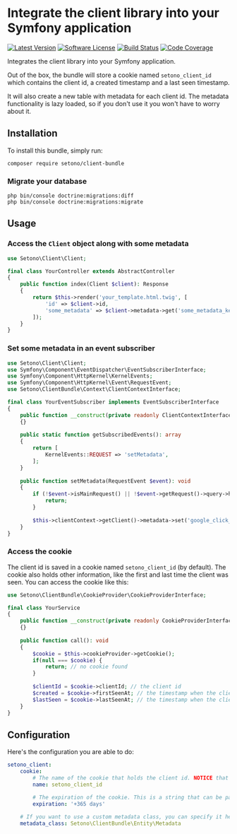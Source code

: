 # Integrate the client library into your Symfony application

[![Latest Version][ico-version]][link-packagist]
[![Software License][ico-license]](LICENSE)
[![Build Status][ico-github-actions]][link-github-actions]
[![Code Coverage][ico-code-coverage]][link-code-coverage]

Integrates the client library into your Symfony application.

Out of the box, the bundle will store a cookie named `setono_client_id` which contains the client id, a created timestamp and a last seen timestamp.

It will also create a new table with metadata for each client id. The metadata functionality is lazy loaded, so if you don't use it you won't have to worry about it.

## Installation

To install this bundle, simply run:

```shell
composer require setono/client-bundle
```

### Migrate your database

```shell
php bin/console doctrine:migrations:diff
php bin/console doctrine:migrations:migrate
```

## Usage

### Access the `Client` object along with some metadata

```php
use Setono\Client\Client;

final class YourController extends AbstractController
{
    public function index(Client $client): Response
    {
        return $this->render('your_template.html.twig', [
            'id' => $client->id,
            'some_metadata' => $client->metadata->get('some_metadata_key'), // this call will initialize the metadata object from the database
        ]);
    }
}
```

### Set some metadata in an event subscriber

```php
use Setono\Client\Client;
use Symfony\Component\EventDispatcher\EventSubscriberInterface;
use Symfony\Component\HttpKernel\KernelEvents;
use Symfony\Component\HttpKernel\Event\RequestEvent;
use Setono\ClientBundle\Context\ClientContextInterface;

final class YourEventSubscriber implements EventSubscriberInterface
{
    public function __construct(private readonly ClientContextInterface $clientContext)
    {}
    
    public static function getSubscribedEvents(): array
    {
        return [
            KernelEvents::REQUEST => 'setMetadata',
        ];
    }
    
    public function setMetadata(RequestEvent $event): void
    {
        if (!$event->isMainRequest() || !$event->getRequest()->query->has('gclid')) {
            return;
        }
        
        $this->clientContext->getClient()->metadata->set('google_click_id', $event->getRequest()->query->get('gclid'));
    }
}
```

### Access the cookie

The client id is saved in a cookie named `setono_client_id` (by default). The cookie also holds other information, like
the first and last time the client was seen. You can access the cookie like this:

```php
use Setono\ClientBundle\CookieProvider\CookieProviderInterface;

final class YourService
{
    public function __construct(private readonly CookieProviderInterface $cookieProvider)
    {}
    
    public function call(): void
    {
        $cookie = $this->cookieProvider->getCookie();
        if(null === $cookie) {
            return; // no cookie found
        }
        
        $clientId = $cookie->clientId; // the client id
        $created = $cookie->firstSeenAt; // the timestamp when the client was first seen
        $lastSeen = $cookie->lastSeenAt; // the timestamp when the client was last seen
    }
}
```

## Configuration

Here's the configuration you are able to do:

```yaml
setono_client:
    cookie:
        # The name of the cookie that holds the client id. NOTICE that if you change this value, all clients with a cookie with the old name will be considered new clients
        name: setono_client_id

        # The expiration of the cookie. This is a string that can be parsed by strtotime
        expiration: '+365 days'
    
    # If you want to use a custom metadata class, you can specify it here    
    metadata_class: Setono\ClientBundle\Entity\Metadata
```

[ico-version]: https://poser.pugx.org/setono/client-bundle/v/stable
[ico-license]: https://poser.pugx.org/setono/client-bundle/license
[ico-github-actions]: https://github.com/Setono/client-bundle/workflows/build/badge.svg
[ico-code-coverage]: https://codecov.io/gh/Setono/client-bundle/branch/badge.svg

[link-packagist]: https://packagist.org/packages/setono/client-bundle
[link-github-actions]: https://github.com/Setono/client-bundle/actions
[link-code-coverage]: https://codecov.io/gh/Setono/client-bundle
